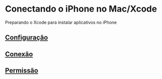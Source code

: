 # Conectando o iPhone no Mac/Xcode

Preparando o Xcode para instalar aplicativos no iPhone

## [Configuração](https://github.com/ghsumiyasu/Swift/blob/main/README-iPhone-Configuracao-br-pt.md)
## [Conexão](https://github.com/ghsumiyasu/Swift/blob/main/README-Xcode-Conexao-br-pt.md)
## [Permissão](https://github.com/ghsumiyasu/Swift/blob/main/README-Xcode-Permissao-br-pt.md)